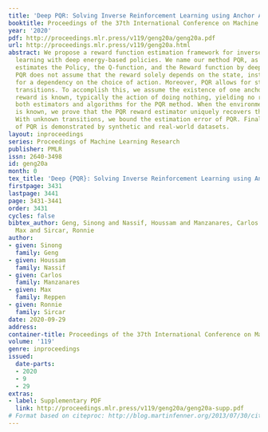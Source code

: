 ```yaml
---
title: 'Deep PQR: Solving Inverse Reinforcement Learning using Anchor Actions'
booktitle: Proceedings of the 37th International Conference on Machine Learning
year: '2020'
pdf: http://proceedings.mlr.press/v119/geng20a/geng20a.pdf
url: http://proceedings.mlr.press/v119/geng20a.html
abstract: We propose a reward function estimation framework for inverse reinforcement
  learning with deep energy-based policies. We name our method PQR, as it sequentially
  estimates the Policy, the Q-function, and the Reward function by deep learning.
  PQR does not assume that the reward solely depends on the state, instead it allows
  for a dependency on the choice of action. Moreover, PQR allows for stochastic state
  transitions. To accomplish this, we assume the existence of one anchor action whose
  reward is known, typically the action of doing nothing, yielding no reward. We present
  both estimators and algorithms for the PQR method. When the environment transition
  is known, we prove that the PQR reward estimator uniquely recovers the true reward.
  With unknown transitions, we bound the estimation error of PQR. Finally, the performance
  of PQR is demonstrated by synthetic and real-world datasets.
layout: inproceedings
series: Proceedings of Machine Learning Research
publisher: PMLR
issn: 2640-3498
id: geng20a
month: 0
tex_title: 'Deep {PQR}: Solving Inverse Reinforcement Learning using Anchor Actions'
firstpage: 3431
lastpage: 3441
page: 3431-3441
order: 3431
cycles: false
bibtex_author: Geng, Sinong and Nassif, Houssam and Manzanares, Carlos and Reppen,
  Max and Sircar, Ronnie
author:
- given: Sinong
  family: Geng
- given: Houssam
  family: Nassif
- given: Carlos
  family: Manzanares
- given: Max
  family: Reppen
- given: Ronnie
  family: Sircar
date: 2020-09-29
address: 
container-title: Proceedings of the 37th International Conference on Machine Learning
volume: '119'
genre: inproceedings
issued:
  date-parts:
  - 2020
  - 9
  - 29
extras:
- label: Supplementary PDF
  link: http://proceedings.mlr.press/v119/geng20a/geng20a-supp.pdf
# Format based on citeproc: http://blog.martinfenner.org/2013/07/30/citeproc-yaml-for-bibliographies/
---
```

